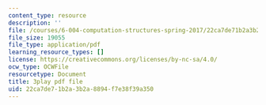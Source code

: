 ```yaml
---
content_type: resource
description: ''
file: /courses/6-004-computation-structures-spring-2017/22ca7de71b2a3b2a8894f7e38f39a350_vJqBBh2XFTM.pdf
file_size: 19055
file_type: application/pdf
learning_resource_types: []
license: https://creativecommons.org/licenses/by-nc-sa/4.0/
ocw_type: OCWFile
resourcetype: Document
title: 3play pdf file
uid: 22ca7de7-1b2a-3b2a-8894-f7e38f39a350
---
```

